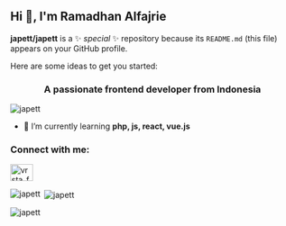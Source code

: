 ## Hi 👋, I'm Ramadhan Alfajrie


**japett/japett** is a ✨ _special_ ✨ repository because its `README.md` (this file) appears on your GitHub profile.

Here are some ideas to get you started:


<h3 align="center">A passionate frontend developer from Indonesia</h3>

<p align="left"> <img src="https://komarev.com/ghpvc/?username=japett&label=Profile%20views&color=0e75b6&style=flat" alt="japett" /> </p>

- 🌱 I’m currently learning **php, js, react, vue.js**

<h3 align="left">Connect with me:</h3>
<p align="left">
<a href="https://instagram.com/vrsta_f" target="blank"><img align="center" src="https://raw.githubusercontent.com/rahuldkjain/github-profile-readme-generator/master/src/images/icons/Social/instagram.svg" alt="vrsta_f" height="30" width="40" /></a>
</p>



<p><img align="left" src="https://github-readme-stats.vercel.app/api/top-langs?username=japett&show_icons=true&locale=en&layout=compact" alt="japett" /></p>

<p>&nbsp;<img align="center" src="https://github-readme-stats.vercel.app/api?username=japett&show_icons=true&locale=en" alt="japett" /></p>

<p><img align="center" src="https://github-readme-streak-stats.herokuapp.com/?user=japett&" alt="japett" /></p>


